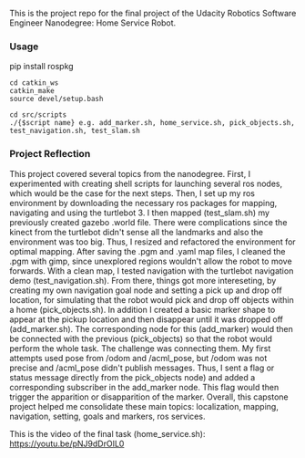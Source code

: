 This is the project repo for the final project of the Udacity Robotics Software Engineer Nanodegree: Home Service Robot.

### Usage
pip install rospkg

```
cd catkin_ws
catkin_make
source devel/setup.bash

cd src/scripts
./{$script name} e.g. add_marker.sh, home_service.sh, pick_objects.sh, test_navigation.sh, test_slam.sh
```

### Project Reflection
This project covered several topics from the nanodegree. First, I experimented with creating shell scripts for launching several ros nodes, which would be the case for the next steps. Then, I set up my ros environment by downloading the necessary ros packages for mapping, navigating and using the turtlebot 3. I then mapped (test_slam.sh) my previously created gazebo .world file. There were complications since the kinect from the turtlebot didn't sense all the landmarks and also the environment was too big. Thus, I resized and refactored the environment for optimal mapping. After saving the .pgm and .yaml map files, I cleaned the .pgm with gimp, since unexplored regions wouldn't allow the robot to move forwards. With a clean map, I tested navigation with the turtlebot navigation demo (test_navigation.sh). From there, things got more intereseting, by creating my own navigation goal node and setting a pick up and drop off location, for simulating that the robot would pick and drop off objects within a home (pick_objects.sh). In addition I created a basic marker shape to appear at the pickup location and then disappear until it was dropped off (add_marker.sh). The corresponding node for this (add_marker) would then be connected with the previous (pick_objects) so that the robot would perform the whole task. The challenge was connecting them. My first attempts used pose from /odom and /acml_pose, but /odom was not precise and /acml_pose didn't publish messages. Thus, I sent a flag or status message directly from the pick_objects node) and added a corresponding subscriber in the add_marker node. This flag would then trigger the apparition or disapparition of the marker.
Overall, this capstone project helped me consolidate these main topics: localization, mapping, navigation, setting, goals and markers, ros services.

This is the video of the final task (home_service.sh): https://youtu.be/pNJ9dDrOIL0
